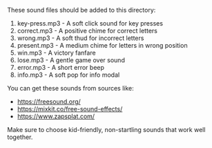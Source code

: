 These sound files should be added to this directory:

1. key-press.mp3 - A soft click sound for key presses
2. correct.mp3 - A positive chime for correct letters
3. wrong.mp3 - A soft thud for incorrect letters
4. present.mp3 - A medium chime for letters in wrong position
5. win.mp3 - A victory fanfare
6. lose.mp3 - A gentle game over sound
7. error.mp3 - A short error beep
8. info.mp3 - A soft pop for info modal

You can get these sounds from sources like:
- https://freesound.org/
- https://mixkit.co/free-sound-effects/
- https://www.zapsplat.com/

Make sure to choose kid-friendly, non-startling sounds that work well together.
